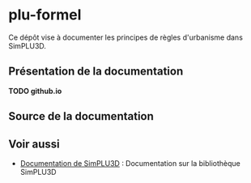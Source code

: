 # plu-formel

Ce dépôt vise à documenter les principes de règles d'urbanisme dans SimPLU3D.

## Présentation de la documentation

**TODO github.io**

## Source de la documentation


## Voir aussi

* [Documentation de SimPLU3D](https://simplu3d.github.io/simplu3D-tutorial/) : Documentation sur la bibliothèque SimPLU3D
